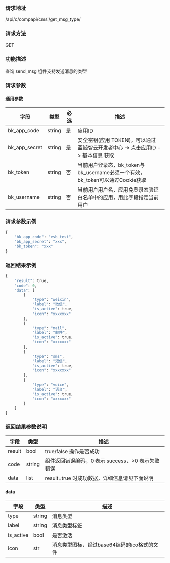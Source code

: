 ### 请求地址

/api/c/compapi/cmsi/get_msg_type/

### 请求方法

GET

### 功能描述

查询 send_msg 组件支持发送消息的类型

### 请求参数

#### 通用参数

| 字段 | 类型 | 必选 |  描述 |
|-----------|------------|--------|------------|
| bk_app_code  |  string    | 是 | 应用ID     |
| bk_app_secret|  string    | 是 | 安全密钥(应用 TOKEN)，可以通过 蓝鲸智云开发者中心 -&gt; 点击应用ID -&gt; 基本信息 获取 |
| bk_token     |  string    | 否 | 当前用户登录态，bk_token与bk_username必须一个有效，bk_token可以通过Cookie获取 |
| bk_username  |  string    | 否 | 当前用户用户名，应用免登录态验证白名单中的应用，用此字段指定当前用户 |

### 请求参数示例

```python
{
    "bk_app_code": "esb_test",
    "bk_app_secret": "xxx",
    "bk_token": "xxx"
}
```

### 返回结果示例

```python
{
    "result": true,
    "code": 0,
    "data": [
        {
            "type": "weixin",
            "label": "微信",
            "is_active": true,
            "icon": "xxxxxxx"
        },
        {
            "type": "mail",
            "label": "邮件",
            "is_active": true,
            "icon": "xxxxxxx"
        },
        {
            "type": "sms",
            "label": "短信",
            "is_active": true,
            "icon": "xxxxxxx"
        },
        {
            "type": "voice",
            "label": "语音",
            "is_active": true,
            "icon": "xxxxxxx"
        }
    ]
}
```

### 返回结果参数说明

| 字段      | 类型      | 描述      |
|-----------|----------|-----------|
|  result   |    bool    |      true/false 操作是否成功     |
| code | string | 组件返回错误编码，0 表示 success，>0 表示失败错误 |
|  data     |    list    |      result=true 时成功数据，详细信息请见下面说明      |

####  data

| 字段      | 类型      | 描述      |
|-----------|----------|-----------|
|  type      |    string      |    消息类型     |
|  label     |    string      |    消息类型标签     |
|  is_active |    bool        |    是否激活      |
|  icon      |    str         |    消息类型图标，经过base64编码的ico格式的文件     |